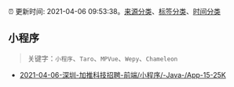 :alarm_clock: 更新时间: 2021-04-06 09:53:38。[来源分类](../README.md)、[标签分类](../TAGS.md)、[时间分类](../TIMELINE.md)

## 小程序


> 关键字：`小程序`、`Taro`、`MPVue`、`Wepy`、`Chameleon`



- [2021-04-06-深圳-加推科技招聘-前端/小程序/-Java-/App-15-25K](https://www.v2ex.com/t/768406) 